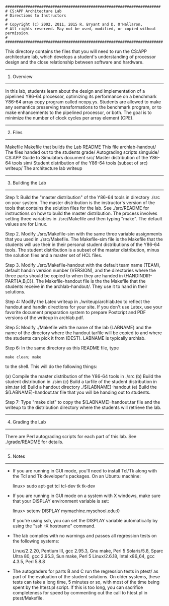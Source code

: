 ```
#####################################################################
# CS:APP Architecture Lab
# Directions to Instructors
#
# Copyright (c) 2002, 2011, 2015 R. Bryant and D. O'Hallaron,
# All rights reserved. May not be used, modified, or copied without permission.
#
######################################################################
```

This directory contains the files that you will need to run the CS:APP
architecture lab, which develops a student's understanding of
processor design and the close relationship between software and
hardware.

************
1. Overview
************

In this lab, students learn about the design and implementation of a
pipelined Y86-64 processor, optimizing its performance on a benchmark Y86-64
array copy program called ncopy.ys. Students are allowed to make any
semantics preserving transformations to the benchmark program, or to
make enhancements to the pipelined processor, or both. The goal is to
minimize the number of clock cycles per array element (CPE).

********
2. Files
********

Makefile		Makefile that builds the Lab
README			This file
archlab-handout/	The files handed out to the students
grade/			Autograding scripts
simguide/		CS:APP Guide to Simulators document
src/			Master distribution of the Y86-64 tools
sim/			Student distribution of the Y86-64 tools (subset of src)
writeup/		The architecture lab writeup	

*******************
3. Building the Lab
*******************

Step 1: Build the "master distribution" of the Y86-64 tools in directory
./src on your system. The master distribution is the instructor's
version of the tools that contains the solution files for the lab.
See ./src/README for instructions on how to build the master
distribution. The process involves setting three variables in
./src/Makefile and then typing "make". The default values are for
Linux.

Step 2. Modify ./src/Makefile-sim with the same three variable
assignments that you used in ./src/Makefile.  The Makefile-sim file is
the Makefile that the students will use their in their personal
student distributions of the Y86-64 tools. The student distribution is a
subset of the master distribution, minus the solution files and a
master set of HCL files.

Step 3. Modify ./src/Makefile-handout with the default team name
(TEAM), default handin version number (VERSION), and the directories
where the three parts should be copied to when they are handed in
(HANDINDIR-PART{A,B,C}). The Makefile-handout file is the 
the Makefile that the students receive in the archlab-handout/.
They use it to hand in their solutions.

Step 4: Modify the Latex writeup in ./writeup/archlab.tex to reflect
the handout and handin directions for your site. If you don't use
Latex, use your favorite document preparation system to prepare
Postcript and PDF versions of the writeup in archlab.pdf.

Step 5: Modify ./Makefile with the name of the lab (LABNAME) and the
name of the directory where the handout tarfile will be copied to and
where the students can pick it from (DEST). LABNAME is typically
archlab.

Step 6: In the same directory as this README file, type

	make clean; make

to the shell. This will do the following things:

(a) Compile the master distribution of the Y86-64 tools in ./src
(b) Build the student distribution in ./sim
(c) Build a tarfile of the student distribution	in sim.tar
(d) Build a handout directory ./$(LABNAME)-handout
(e) Build the $(LABNAME)-handout.tar file that you will be 
    handing out to students.

Step 7: Type "make dist" to copy the $(LABNAME)-handout.tar file
and the writeup to the distribution directory where the students
will retrieve the lab. 

******************
4. Grading the Lab
******************

There are Perl autograding scripts for each part of this lab. 
See ./grade/README for details.

*********
5. Notes
*********

* If you are running in GUI mode, you'll need to install Tcl/Tk along
  with the Tcl and Tk developer's packages. On an Ubuntu machine:

  linux> sudo apt-get tcl tcl-dev tk tk-dev

* If you are running in GUI mode on a system with X windows, make sure
  that your DISPLAY environment variable is set:

  linux> setenv DISPLAY mymachine.myschool.edu:0

  If you're using ssh, you can set the DISPLAY variable automatically by
  using the "ssh -X hostname" command.

* The lab compiles with no warnings and passes all regression tests on
  the following systems:

  Linux/2.2.20, Pentium III, gcc 2.95.3, Gnu make, Perl 5
  Solaris/5.8, Sparc Ultra 80, gcc 2.95.3, Sun make, Perl 5
  Linux/2.6.18, Intel x86_64, gcc 4.3.5, Perl 5.8.8

* The autograders for parts B and C run the regression tests in ptest/
  as part of the evaluation of the student solutions. On older
  systems, these tests can take a long time, 5 minutes or so, with
  most of the time being spent by the htest.pl script. If this is too
  long, you can sacrifice completeness for speed by commenting out the
  call to htest.pl in ptest/Makefile.
